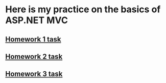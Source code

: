 # Here is my practice on the basics of ASP.NET MVC
## [Homework 1 task](https://github.com/STEP-IT-Academy/ASP_NET_MVC_Basics/blob/HW_1/README.md)
## [Homework 2 task](https://github.com/STEP-IT-Academy/ASP_NET_MVC_Basics/blob/HW_2/README.md)
## [Homework 3 task](https://github.com/STEP-IT-Academy/ASP_NET_MVC_Basics/blob/HW_3/README.md)
